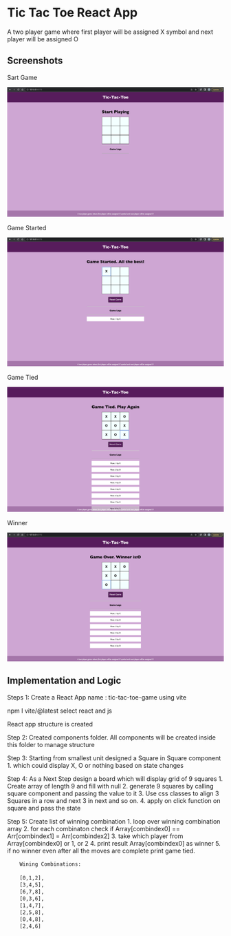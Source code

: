 
# Tic Tac Toe React App

A two player game where first player will be assigned X symbol and next player will be assigned O

## Screenshots

Sart Game

<img src="src/assets/Screenshot 2023-03-30 at 8.15.43 PM.jpg">

Game Started

<img src="src/assets/Screenshot 2023-03-30 at 8.16.52 PM.png">

Game Tied

<img src="src/assets/Screenshot 2023-03-30 at 8.18.38 PM.png">

Winner

<img src="src/assets/Screenshot 2023-03-30 at 8.18.52 PM.png">

## Implementation and Logic

Steps 1: Create a React App name : tic-tac-toe-game using vite

npm I vite/@latest
select react and js

React app structure is created

Step 2: Created components folder. All components will be created inside this folder to manage structure

Step 3: Starting from smallest unit designed a Square in Square component 
        1. which could display X, O or nothing based on state changes

Step 4: As a Next Step design a board which will display grid of 9 squares
        1. Create array of length 9 and fill with null
        2. generate 9 squares by calling square component and passing the value to it
        3. Use css classes to align 3 Squares in a row and next 3 in next and so on.
        4. apply on click function on square and pass the state

Step 5: Create list of winning combination
        1. loop over winning combination array 
        2. for each combinaton check if Array[combindex0] == Arr[combindex1] = Arr[combindex2] 
        3. take which player from Array[combindex0] or 1, or 2
        4. print result Array[combindex0] as winner
        5. if no winner even after all the moves are complete print game tied.

        Wining Combinations:

        [0,1,2],
        [3,4,5],
        [6,7,8],
        [0,3,6],
        [1,4,7],
        [2,5,8],
        [0,4,8],
        [2,4,6]